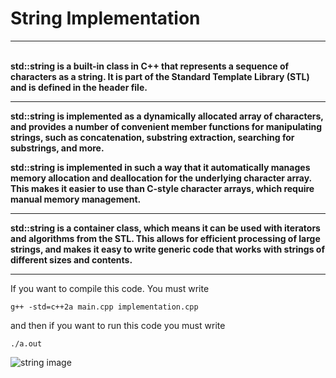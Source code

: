 <h1>String Implementation </h1>
<hr>

<b>
<br> std::string is a built-in class in C++ that represents a sequence of characters as a string. It is part of the Standard Template Library (STL) and is defined in the <string> header file.

<hr>
  
std::string is implemented as a dynamically allocated array of characters, and provides a number of convenient member functions for manipulating strings, such as concatenation, substring extraction, searching for substrings, and more.

std::string is implemented in such a way that it automatically manages memory allocation and deallocation for the underlying character array. This makes it easier to use than C-style character arrays, which require manual memory management.

<hr>

std::string is a container class, which means it can be used with iterators and algorithms from the STL. This allows for efficient processing of large strings, and makes it easy to write generic code that works with strings of different sizes and contents. </b>
<hr>
  
If you want to compile this code.
You must write

```
g++ -std=c++2a main.cpp implementation.cpp

```

and then if you want to run this code you must write

```
./a.out 

```
![string image](https://user-images.githubusercontent.com/112478852/221839312-135ec5c5-055b-4604-9869-0435e08b8d6d.png)

  
